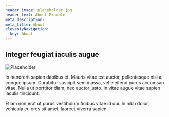 ```yaml
---
header_image: placeholder.jpg
header_text: About Example
meta_description:
meta_title: About
eleventyNavigation:
  key: About
---
```


## Integer feugiat iaculis augue

![Placeholder](/assets/images/placeholder.jpg)

In hendrerit sapien dapibus et. Mauris vitae est auctor, pellentesque nisl a, congue ipsum. Curabitur suscipit sem massa, vel eleifend purus accumsan vitae. Nulla ut porttitor diam, nec auctor justo. In vitae augue vitae sapien iaculis tincidunt.

Etiam non erat ut purus vestibulum finibus vitae id dui. In nibh dolor, vehicula eu eros sit amet, laoreet viverra sapien.
